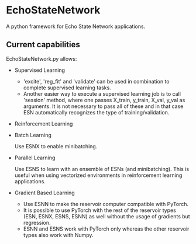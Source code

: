 # EchoStateNetwork
A python framework for Echo State Network applications.

## Current capabilities
EchoStateNetwork.py allows:

- Supervised Learning
  * 'excite', 'reg_fit' and 'validate' can be used in combination to complete supervised learning tasks.
  * Another easier way to execute a supervised learning job is to call 'session' method, where one passes X_train, y_train, X_val, y_val as arguments.
  It is not necessary to pass all of these and in that case ESN automatically recognizes the type of training/validation.
  
- Reinforcement Learning

- Batch Learning

  Use ESNX to enable minibatching.

- Parallel Learning

  Use ESNS to learn with an ensemble of ESNs (and minibatching). This is useful when using vectorized environments in reinforcement learning applications.

- Gradient Based Learning
  * Use ESNN to make the reservoir computer compatible with PyTorch. 
  * It is possible to use PyTorch with the rest of the reservoir types (ESN, ESNX, ESNS, ESNN) as well without the usage of gradients but regression. 
  * ESNN and ESNS work with PyTorch only whereas the other reservoir types also work with Numpy. 
    
